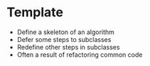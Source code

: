 Template
========

* Define a skeleton of an algorithm
* Defer some steps to subclasses
* Redefine other steps in subclasses
* Often a result of refactoring common code